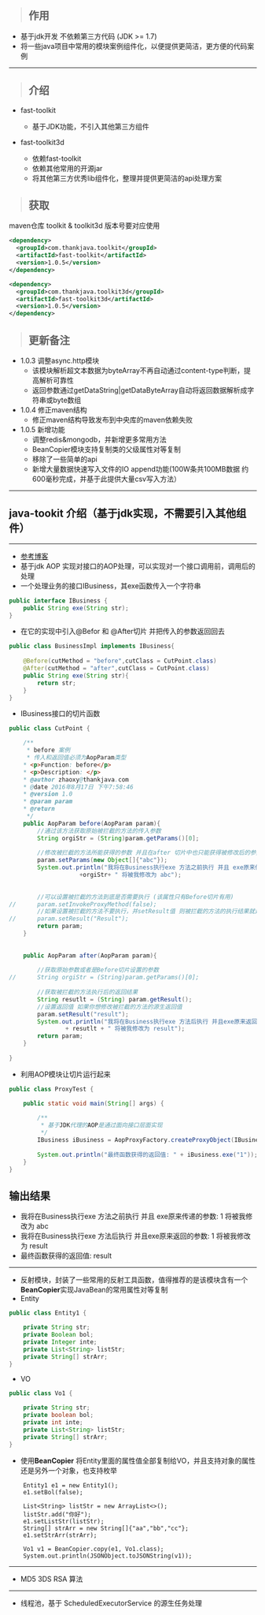 > ## 作用
- 基于jdk开发 不依赖第三方代码 (JDK >= 1.7)
- 将一些java项目中常用的模块案例组件化，以便提供更简洁，更方便的代码案例

---
> ## 介绍
- fast-toolkit
    - 基于JDK功能，不引入其他第三方组件

- fast-toolkit3d
    - 依赖fast-toolkit
    - 依赖其他常用的开源jar
    - 将其他第三方优秀lib组件化，整理并提供更简洁的api处理方案

> ## 获取
maven仓库
    toolkit & toolkit3d 版本号要对应使用
```xml
<dependency>
  <groupId>com.thankjava.toolkit</groupId>
  <artifactId>fast-toolkit</artifactId>
  <version>1.0.5</version>
</dependency>
```
```xml
<dependency>
  <groupId>com.thankjava.toolkit3d</groupId>
  <artifactId>fast-toolkit3d</artifactId>
  <version>1.0.5</version>
</dependency>
```

> ## 更新备注

- 1.0.3 调整async.http模块
	- 该模块解析超文本数据为byteArray不再自动通过content-type判断，提高解析可靠性
	- 返回参数通过getDataString|getDataByteArray自动将返回数据解析成字符串或byte数组
- 1.0.4 修正maven结构
	- 修正maven结构导致发布到中央库的maven依赖失败
- 1.0.5 新增功能
    - 调整redis&mongodb，并新增更多常用方法
    - BeanCopier模块支持复制类的父级属性对等复制
    - 移除了一些简单的api
    - 新增大量数据快速写入文件的IO append功能(100W条共100MB数据 约600毫秒完成，并基于此提供大量csv写入方法）
---

## java-tookit 介绍（基于jdk实现，不需要引入其他组件）
---
- [参考博客](https://www.thankjava.com/java/ef0d959aada9993d0d1469411f6086ec)
- 基于jdk AOP 实现对接口的AOP处理，可以实现对一个接口调用前，调用后的处理
- 一个处理业务的接口IBusiness，其exe函数传入一个字符串
```java
public interface IBusiness {
	public String exe(String str);
}
```
- 在它的实现中引入@Befor 和 @After切片 并把传入的参数返回回去
```java
public class BusinessImpl implements IBusiness{
	
	@Before(cutMethod = "before",cutClass = CutPoint.class)
	@After(cutMethod = "after",cutClass = CutPoint.class)
	public String exe(String str){
		return str;
	}
}
```
- IBusiness接口的切片函数
```java
public class CutPoint {

	/**
	 * before 案例
	 * 传入和返回值必须为AopParam类型
	* <p>Function: before</p>
	* <p>Description: </p>
	* @author zhaoxy@thankjava.com
	* @date 2016年8月17日 下午7:58:46
	* @version 1.0
	* @param param
	* @return
	 */
	public AopParam before(AopParam param){
		//通过该方法获取原始被拦截的方法的传入参数
		String orgiStr = (String)param.getParams()[0];
		
		//修改被拦截的方法所能获得的参数 并且在after 切片中也只能获得被修改后的参数
		param.setParams(new Object[]{"abc"});
		System.out.println("我将在Business执行exe 方法之前执行 并且 exe原来传递的参数: "
					+orgiStr+ " 将被我修改为 abc");
		
		
		//可以设置被拦截的方法到底是否需要执行 (该属性只有Before切片有用)
//		param.setInvokeProxyMethod(false);
		//如果设置被拦截的方法不要执行，并setResult值 则被拦截的方法的执行结果就是 param.result
//		param.setResult("Result");
		return param;
	}
	
	
	public AopParam after(AopParam param){
		
		//获取原始参数或者是Before切片设置的参数
//		String orgiStr = (String)param.getParams()[0];
		
		//获取被拦截的方法执行后的返回结果
		String resutlt = (String) param.getResult();
		//设置返回值 如果你想修改被拦截的方法的源生返回值
		param.setResult("result");
		System.out.println("我将在Business执行exe 方法后执行 并且exe原来返回的参数: " 
				+ resutlt + " 将被我修改为 result");
		return param;
	}
	
}
```
- 利用AOP模块让切片运行起来
```java
public class ProxyTest {

	public static void main(String[] args) {
	
		/**
		 * 基于JDK代理的AOP是通过面向接口层面实现
		 */
		IBusiness iBusiness = AopProxyFactory.createProxyObject(IBusiness.class, new BusinessImpl());
		
		System.out.println("最终函数获得的返回值: " + iBusiness.exe("1"));
	}
}	
```
## 输出结果
- 我将在Business执行exe 方法之前执行 并且 exe原来传递的参数: 1 将被我修改为 abc
- 我将在Business执行exe 方法后执行 并且exe原来返回的参数: 1 将被我修改为 result
- 最终函数获得的返回值: result

---
- 反射模块，封装了一些常用的反射工具函数，值得推荐的是该模块含有一个 **BeanCopier**实现JavaBean的常用属性对等复制
- Entity
```java
public class Entity1 {

	private String str;
	private Boolean bol;
	private Integer inte;
	private List<String> listStr;
	private String[] strArr;
}	
```
- VO
```java
public class Vo1 {

	private String str;
	private boolean bol;
	private int inte;
	private List<String> listStr;
	private String[] strArr;
}
```

- 使用**BeanCopier** 将Entity里面的属性值全部复制给VO，并且支持对象的属性还是另外一个对象，也支持枚举
```
    Entity1 e1 = new Entity1();
    e1.setBol(false);
    
    List<String> listStr = new ArrayList<>();
    listStr.add("你好");
    e1.setListStr(listStr);
    String[] strArr = new String[]{"aa","bb","cc"};
    e1.setStrArr(strArr);
    
    Vo1 v1 = BeanCopier.copy(e1, Vo1.class);
    System.out.println(JSONObject.toJSONString(v1));
```
---
- MD5 3DS RSA 算法

---
- 线程池，基于 ScheduledExecutorService 的源生任务处理
